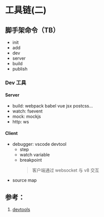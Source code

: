 # 工具链(二)

## 脚手架命令（TB）

- init
- add
- dev
- server
- build
- publish

### Dev 工具

#### Server

- build: webpack babel vue jsx postcss...
- watch: fsevent
- mock: mockjs
- http: ws

#### Client

- debugger: vscode devtool
  - step
  - watch variable
  - breakpoint
    > 客户端通过 websocket 与 v8 交互
- source map

## 参考：

1. [devtools](chromedevtools.github.io)
